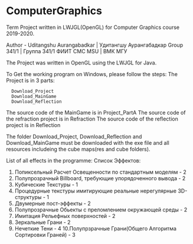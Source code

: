 # ComputerGraphics
Term Project written in LWJGL(OpenGL) for Computer Graphics course 2019-2020.

Author - Uditangshu Aurangabadkar | Удитангшу Аурангабадкар
Group 341/1 | Группа 341/1 ФИИТ
CMC MSU | ВМК МГУ

The Project was written in OpenGL using the LWJGL for Java.

To Get the working program on Windows, please follow the steps:
  The Project is in 3 parts:
  ```
    Download_Project
    Download_MainGame
    Download_Reflection
  ```
  The source code of the MainGame is in Project_PartA
  The source code of the refraction project is in Refraction
  The source code of the reflection project is in Reflection
  
  The folder Download_Project, Download_Reflection and Download_MainGame must be downloaded with the exe file and all resources includeing the cube maps(res and cube folders).
  
List of all effects in the programme:
Список Эффектов:

1. Попиксельный Расчет Освещенности по стандартным моделям - 2
2. Полупрозрачный Billboard, требующие упорядоченного вывода - 2
3. Кубические Текстуры - 1
4. Процедурные текстуры имитирующие реальные нерегулярные 3D-структуры - 1
5. Двумерные пост-эффекты - 2
6. Полупрозрачные Обьекты с преломлением окружающей среды - 2
7. Имитация Рельефных поверхностей - 2
8. Зеркальные Грани - 2
9. Нечеткие Тени - 4
10.Полупрзрачные Грани(Общего Алгоритма Сортировки Граней) - 3



